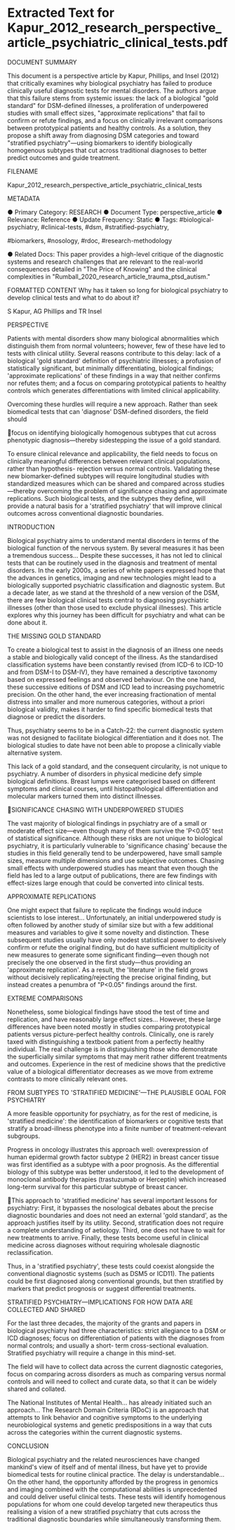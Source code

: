 # Extracted Text for Kapur_2012_research_perspective_article_psychiatric_clinical_tests.pdf

DOCUMENT SUMMARY

This document is a perspective article by Kapur, Phillips, and Insel (2012) that critically 
examines why biological psychiatry has failed to produce clinically useful diagnostic 
tests for mental disorders. The authors argue that this failure stems from systemic 
issues: the lack of a biological "gold standard" for DSM-defined illnesses, a 
proliferation of underpowered studies with small effect sizes, "approximate 
replications" that fail to confirm or refute findings, and a focus on clinically irrelevant 
comparisons between prototypical patients and healthy controls. As a solution, they 
propose a shift away from diagnosing DSM categories and toward "stratified 
psychiatry"—using biomarkers to identify biologically homogenous subtypes that cut 
across traditional diagnoses to better predict outcomes and guide treatment.

FILENAME

Kapur_2012_research_perspective_article_psychiatric_clinical_tests

METADATA

● Primary Category: RESEARCH
● Document Type: perspective_article
● Relevance: Reference
● Update Frequency: Static
● Tags: #biological-psychiatry, #clinical-tests, #dsm, #stratified-psychiatry, 

#biomarkers, #nosology, #rdoc, #research-methodology

● Related Docs: This paper provides a high-level critique of the diagnostic 
systems and research challenges that are relevant to the real-world 
consequences detailed in "The Price of Knowing" and the clinical complexities in 
"Rumball_2020_research_article_trauma_ptsd_autism."

FORMATTED CONTENT
Why has it taken so long for biological psychiatry to 
develop clinical tests and what to do about it?

S Kapur, AG Phillips and TR Insel

PERSPECTIVE

Patients with mental disorders show many biological abnormalities which distinguish 
them from normal volunteers; however, few of these have led to tests with clinical utility.
Several reasons contribute to this delay: lack of a biological 'gold standard' definition of
psychiatric illnesses; a profusion of statistically significant, but minimally differentiating, 
biological findings; 'approximate replications' of these findings in a way that neither 
confirms nor refutes them; and a focus on comparing prototypical patients to healthy 
controls which generates differentiations with limited clinical applicability.

Overcoming these hurdles will require a new approach. Rather than seek 
biomedical tests that can 'diagnose' DSM-defined disorders, the field should 

focus on identifying biologically homogenous subtypes that cut across 
phenotypic diagnosis—thereby sidestepping the issue of a gold standard.

To ensure clinical relevance and applicability, the field needs to focus on clinically 
meaningful differences between relevant clinical populations, rather than hypothesis-
rejection versus normal controls. Validating these new biomarker-defined subtypes will 
require longitudinal studies with standardized measures which can be shared and 
compared across studies—thereby overcoming the problem of significance chasing and
approximate replications. Such biological tests, and the subtypes they define, will 
provide a natural basis for a 'stratified psychiatry' that will improve clinical outcomes 
across conventional diagnostic boundaries.

INTRODUCTION

Biological psychiatry aims to understand mental disorders in terms of the biological 
function of the nervous system. By several measures it has been a tremendous 
success... Despite these successes, it has not led to clinical tests that can be routinely 
used in the diagnosis and treatment of mental disorders. In the early 2000s, a series of 
white papers expressed hope that the advances in genetics, imaging and new 
technologies might lead to a biologically supported psychiatric classification and 
diagnostic system. But a decade later, as we stand at the threshold of a new version of 
the DSM, there are few biological clinical tests central to diagnosing psychiatric 
illnesses (other than those used to exclude physical illnesses). This article explores why
this journey has been difficult for psychiatry and what can be done about it.

THE MISSING GOLD STANDARD

To create a biological test to assist in the diagnosis of an illness one needs a stable and
biologically valid concept of the illness. As the standardised classification systems have 
been constantly revised (from ICD-6 to ICD-10 and from DSM-I to DSM-IV), they have 
remained a descriptive taxonomy based on expressed feelings and observed behaviour.
On the one hand, these successive editions of DSM and ICD lead to increasing 
psychometric precision. On the other hand, the ever increasing fractionation of mental 
distress into smaller and more numerous categories, without a priori biological validity, 
makes it harder to find specific biomedical tests that diagnose or predict the disorders.

Thus, psychiatry seems to be in a Catch-22: the current diagnostic system 
was not designed to facilitate biological differentiation and it does not. The 
biological studies to date have not been able to propose a clinically viable 
alternative system.

This lack of a gold standard, and the consequent circularity, is not unique to 
psychiatry. A number of disorders in physical medicine defy simple biological definitions.
Breast lumps were categorised based on different symptoms and clinical courses, until 
histopathological differentiation and molecular markers turned them into distinct 
illnesses.

SIGNIFICANCE CHASING WITH UNDERPOWERED STUDIES

The vast majority of biological findings in psychiatry are of a small or moderate effect 
size—even though many of them survive the 'P<0.05' test of statistical significance. 
Although these risks are not unique to biological psychiatry, it is particularly vulnerable 
to 'significance chasing' because the studies in this field generally tend to be 
underpowered, have small sample sizes, measure multiple dimensions and use 
subjective outcomes. Chasing small effects with underpowered studies has meant that 
even though the field has led to a large output of publications, there are few findings 
with effect-sizes large enough that could be converted into clinical tests.

APPROXIMATE REPLICATIONS

One might expect that failure to replicate the findings would induce scientists to lose 
interest... Unfortunately, an initial underpowered study is often followed by another 
study of similar size but with a few additional measures and variables to give it some 
novelty and distinction. These subsequent studies usually have only modest statistical 
power to decisively confirm or refute the original finding, but do have sufficient 
multiplicity of new measures to generate some significant finding—even though not 
precisely the one observed in the first study—thus providing an 'approximate 
replication'. As a result, the 'literature' in the field grows without decisively 
replicating/rejecting the precise original finding, but instead creates a penumbra of 
"P<0.05" findings around the first.

EXTREME COMPARISONS

Nonetheless, some biological findings have stood the test of time and replication, and 
have reasonably large effect sizes... However, these large differences have been noted 
mostly in studies comparing prototypical patients versus picture-perfect healthy controls.
Clinically, one is rarely taxed with distinguishing a textbook patient from a perfectly 
healthy individual. The real challenge is in distinguishing those who demonstrate the 
superficially similar symptoms that may merit rather different treatments and outcomes. 
Experience in the rest of medicine shows that the predictive value of a biological 
differentiator decreases as we move from extreme contrasts to more clinically relevant 
ones.

FROM SUBTYPES TO 'STRATIFIED MEDICINE'—THE PLAUSIBLE
GOAL FOR PSYCHIATRY

A more feasible opportunity for psychiatry, as for the rest of medicine, is 'stratified 
medicine': the identification of biomarkers or cognitive tests that stratify a broad-illness
phenotype into a finite number of treatment-relevant subgroups.

Progress in oncology illustrates this approach well: overexpression of human epidermal 
growth factor subtype 2 (HER2) in breast cancer tissue was first identified as a subtype 
with a poor prognosis. As the differential biology of this subtype was better understood, 
it led to the development of monoclonal antibody therapies (trastuzumab or Herceptin) 
which increased long-term survival for this particular subtype of breast cancer.

This approach to 'stratified medicine' has several important lessons for psychiatry: 
First, it bypasses the nosological debates about the precise diagnostic boundaries and 
does not need an external 'gold standard', as the approach justifies itself by its utility. 
Second, stratification does not require a complete understanding of aetiology. Third, 
one does not have to wait for new treatments to arrive. Finally, these tests become 
useful in clinical medicine across diagnoses without requiring wholesale diagnostic 
reclassification.

Thus, in a 'stratified psychiatry', these tests could coexist alongside the 
conventional diagnostic systems (such as DSM5 or ICD11). The patients 
could be first diagnosed along conventional grounds, but then stratified by 
markers that predict prognosis or suggest differential treatments.

STRATIFIED PSYCHIATRY—IMPLICATIONS FOR HOW DATA 
ARE COLLECTED AND SHARED

For the last three decades, the majority of the grants and papers in biological psychiatry
had three characteristics: strict allegiance to a DSM or ICD diagnoses; focus on 
differentiation of patients with the diagnoses from normal controls; and usually a short-
term cross-sectional evaluation. Stratified psychiatry will require a change in this 
mind-set.

The field will have to collect data across the current diagnostic categories, 
focus on comparing across disorders as much as comparing versus normal 
controls and will need to collect and curate data, so that it can be widely 
shared and collated.

The National Institutes of Mental Health... has already initiated such an approach... The 
Research Domain Criteria (RDoC) is an approach that attempts to link behavior and 
cognitive symptoms to the underlying neurobiological systems and genetic 
predispositions in a way that cuts across the categories within the current diagnostic 
systems.

CONCLUSION

Biological psychiatry and the related neurosciences have changed mankind's view of 
itself and of mental illness, but have yet to provide biomedical tests for routine clinical 
practice. The delay is understandable... On the other hand, the opportunity afforded by 
the progress in genomics and imaging combined with the computational abilities is 
unprecedented and could deliver useful clinical tests. These tests will identify 
homogenous populations for whom one could develop targeted new therapeutics thus 
realising a vision of a new stratified psychiatry that cuts across the traditional 
diagnostic boundaries while simultaneously transforming them.

